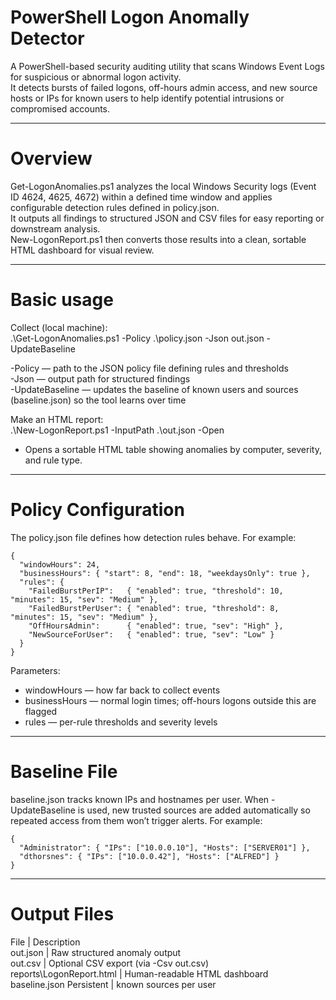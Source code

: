 # PowerShell Logon Anomally Detector

A PowerShell-based security auditing utility that scans Windows Event Logs for suspicious or abnormal logon activity.  
It detects bursts of failed logons, off-hours admin access, and new source hosts or IPs for known users to help identify potential intrusions or compromised accounts.  

---

# Overview

Get-LogonAnomalies.ps1 analyzes the local Windows Security logs (Event ID 4624, 4625, 4672) within a defined time window and applies configurable detection rules defined in policy.json.  
It outputs all findings to structured JSON and CSV files for easy reporting or downstream analysis.  
New-LogonReport.ps1 then converts those results into a clean, sortable HTML dashboard for visual review.  

---

# Basic usage

Collect (local machine):  
.\Get-LogonAnomalies.ps1 -Policy .\policy.json -Json out.json -UpdateBaseline  

-Policy — path to the JSON policy file defining rules and thresholds  
-Json — output path for structured findings  
-UpdateBaseline — updates the baseline of known users and sources (baseline.json) so the tool learns over time  

Make an HTML report:    
.\New-LogonReport.ps1 -InputPath .\out.json -Open  

- Opens a sortable HTML table showing anomalies by computer, severity, and rule type.

---

# Policy Configuration

The policy.json file defines how detection rules behave. For example:

```
{
  "windowHours": 24,  
  "businessHours": { "start": 8, "end": 18, "weekdaysOnly": true },  
  "rules": {  
    "FailedBurstPerIP":   { "enabled": true, "threshold": 10, "minutes": 15, "sev": "Medium" },  
    "FailedBurstPerUser": { "enabled": true, "threshold": 8,  "minutes": 15, "sev": "Medium" },  
    "OffHoursAdmin":      { "enabled": true, "sev": "High" },  
    "NewSourceForUser":   { "enabled": true, "sev": "Low" }  
  }
}
```

Parameters:  

- windowHours — how far back to collect events  
- businessHours — normal login times; off-hours logons outside this are flagged  
- rules — per-rule thresholds and severity levels

---

# Baseline File

baseline.json tracks known IPs and hostnames per user.
When -UpdateBaseline is used, new trusted sources are added automatically so repeated access from them won’t trigger alerts. For example:

```
{
  "Administrator": { "IPs": ["10.0.0.10"], "Hosts": ["SERVER01"] },  
  "dthorsnes": { "IPs": ["10.0.0.42"], "Hosts": ["ALFRED"] }  
}
```

---

# Output Files

File	| Description  
out.json	| Raw structured anomaly output  
out.csv	| Optional CSV export (via -Csv out.csv)  
reports\LogonReport.html |	Human-readable HTML dashboard  
baseline.json	Persistent | known sources per user  
